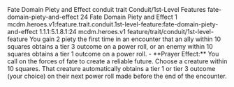 <ability>
  <name>Fate Domain Piety and Effect</name>
  <metadata>
    <class>conduit</class>
    <feature_type>trait</feature_type>
    <file_dpath>Conduit/1st-Level Features</file_dpath>
    <item_id>fate-domain-piety-and-effect</item_id>
    <item_index>24</item_index>
    <item_name>Fate Domain Piety and Effect</item_name>
    <level>1</level>
    <scc>mcdm.heroes.v1:feature.trait.conduit.1st-level-feature:fate-domain-piety-and-effect</scc>
    <scdc>1.1.1:5.1.8.1:24</scdc>
    <source>mcdm.heroes.v1</source>
    <type>feature/trait/conduit/1st-level-feature</type>
  </metadata>
  <effects>
    <effect type="mundane" name="Piety">You gain 2 piety the first time in an encounter that an ally within 10 squares obtains a tier 3 outcome on a power roll, or an enemy within 10 squares obtains a tier 1 outcome on a power roll.
- **Prayer Effect:** You call on the forces of fate to create a reliable future. Choose a creature within 10 squares. That creature automatically obtains a tier 1 or tier 3 outcome (your choice) on their next power roll made before the end of the encounter.</effect>
  </effects>
</ability>
